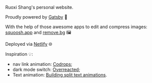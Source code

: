 Ruoxi Shang's personal website.

Proudly powered by [Gatsby](https://www.gatsbyjs.org/) 🚀

With the help of those awesome apps to edit and compress images: [squoosh.app](https://squoosh.app) and [remove.bg](https://www.remove.bg/) 🖼️

Deployed via [Netlify](https://www.netlify.com/) 🌐

Inspiration 💡:
- nav link animation: [Codrops](https://tympanus.net/Development/LineMenuStyles/#Sebastian);
- dark mode switch: [Overreacted](https://overreacted.io/);
- Text animation: [Building split text animations](https://web.dev/building-split-text-animations/).
